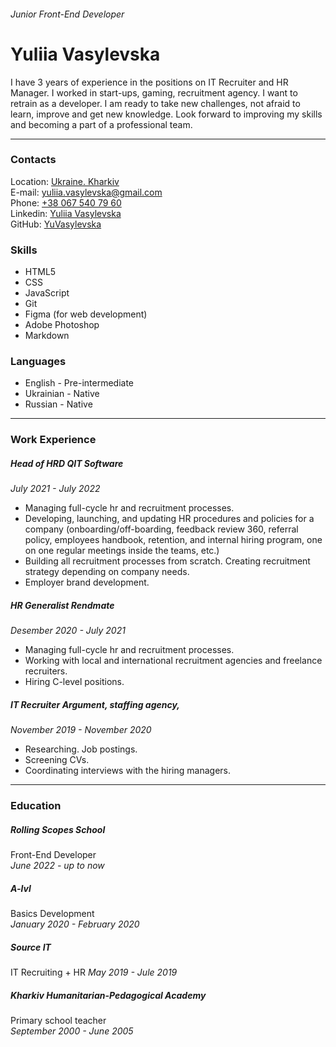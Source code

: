 ###### Junior Front-End Developer

# Yuliia Vasylevska

I have 3 years of experience in the positions on IT Recruiter and HR Manager. I worked in start-ups, gaming, recruitment agency. I want to retrain as a developer. I am ready to take new challenges, not afraid to learn, improve and get new knowledge. Look forward to improving my skills and becoming a part of a professional team.
****
### Contacts
Location: [Ukraine. Kharkiv](https://en.wikipedia.org/wiki/Ukraine)  
E-mail: yuliia.vasylevska@gmail.com  
Phone: [+38 067 540 79 60](+380675407960)  
Linkedin: [Yuliia Vasylevska](https://www.linkedin.com/in/yuliia-vasylevska-a92b11187/)  
GitHub: [YuVasylevska](https://github.com/YuVasylevska)  

### Skills
- HTML5
- CSS
- JavaScript
- Git
- Figma (for web development)
- Adobe Photoshop
- Markdown

### Languages
- English - Pre-intermediate
- Ukrainian - Native
- Russian - Native
****
### Work Experience

##### Head of HRD QIT Software
*July 2021 - July 2022*
- Managing full-cycle hr and recruitment processes.
- Developing, launching, and updating HR procedures and policies for a company (onboarding/off-boarding, feedback review 360, referral policy, employees handbook, retention, and internal hiring program, one on one regular meetings inside the teams, etc.)
- Building all recruitment processes from scratch. Creating recruitment strategy depending on company needs.
- Employer brand development.

##### HR Generalist Rendmate
*Desember 2020 - July 2021*
- Managing full-cycle hr and recruitment processes.
- Working with local and international recruitment agencies and freelance recruiters.
- Hiring C-level positions.

##### IT Recruiter Argument, staffing agency,
*November 2019 - November 2020*
- Researching. Job postings.
- Screening CVs.
- Coordinating interviews with the hiring managers.
****
### Education

##### Rolling Scopes School
Front-End Developer  
*June 2022 - up to now*

##### A-lvl
Basics Development  
*January 2020 - February 2020*

##### Source IT
IT Recruiting + HR
*May 2019 - Jule 2019*

##### Kharkiv Humanitarian-Pedagogical Academy
Primary school teacher  
*September 2000 - June 2005*
